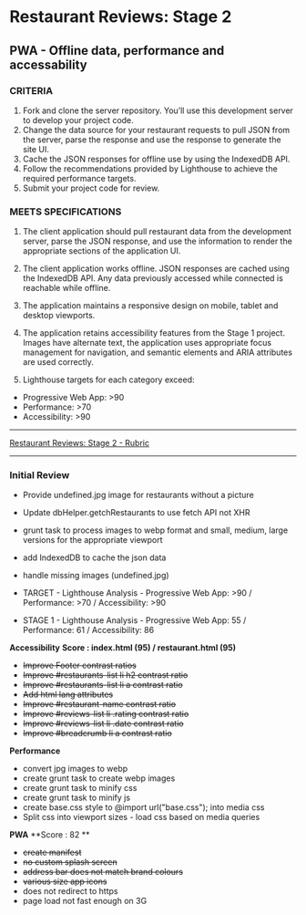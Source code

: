 # Restaurant Reviews: Stage 2

## PWA - Offline data, performance and accessability

### CRITERIA

1. Fork and clone the server repository. You’ll use this development server to develop your project code.
2. Change the data source for your restaurant requests to pull JSON from the server, parse the response and use the response to generate the site UI.
3. Cache the JSON responses for offline use by using the IndexedDB API.
4. Follow the recommendations provided by Lighthouse to achieve the required performance targets.
5. Submit your project code for review.

### MEETS SPECIFICATIONS

1. The client application should pull restaurant data from the development server, parse the JSON response, and use the information to render the appropriate sections of the application UI.

2. The client application works offline. JSON responses are cached using the IndexedDB API. Any data previously accessed while connected is reachable while offline.

3. The application maintains a responsive design on mobile, tablet and desktop viewports.

4. The application retains accessibility features from the Stage 1 project. Images have alternate text, the application uses appropriate focus management for navigation, and semantic elements and ARIA attributes are used correctly.

5. Lighthouse targets for each category exceed:

* Progressive Web App: >90
* Performance: >70
* Accessibility: >90

---

[Restaurant Reviews: Stage 2 - Rubric](https://review.udacity.com/#!/rubrics/1131/view)

---

### Initial Review

* Provide undefined.jpg image for restaurants without a picture
* Update dbHelper.getchRestaurants to use fetch API not XHR
* grunt task to process images to webp format and small, medium, large versions for the appropriate viewport
* add IndexedDB to cache the json data
* handle missing images (undefined.jpg)

* TARGET - Lighthouse Analysis - Progressive Web App: >90 / Performance: >70  / Accessibility: >90
* STAGE 1 - Lighthouse Analysis - Progressive Web App: 55 / Performance: 61  / Accessibility: 86

**Accessibility**
**Score : index.html (95) / restaurant.html (95)**

* ~~Improve Footer contrast ratios~~
* ~~Improve #restaurants-list li h2 contrast ratio~~
* ~~Improve #restaurants-list li a contrast ratio~~
* ~~Add html lang attributes~~
* ~~Improve #restaurant-name contrast ratio~~
* ~~Improve #reviews-list li .rating contrast ratio~~
* ~~Improve #reviews-list li .date contrast ratio~~
* ~~Improve #breadcrumb li a contrast ratio~~

**Performance**

* convert jpg images to webp
* create grunt task to create webp images
* create grunt task to minify css
* create grunt task to minify js
* create base.css style to @import url("base.css"); into media css
* Split css into viewport sizes - load css based on media queries

**PWA**
**Score : 82 **
* ~~create manifest~~
* ~~no custom splash screen~~
* ~~address bar does not match brand colours~~
* ~~various size app icons~~
* does not redirect to https
* page load not fast enough on 3G